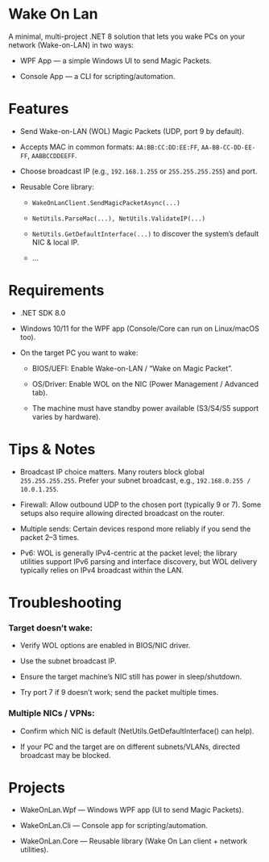# Wake On Lan

A minimal, multi-project .NET 8 solution that lets you wake PCs on your network (Wake-on-LAN) in two ways:

- WPF App — a simple Windows UI to send Magic Packets.

- Console App — a CLI for scripting/automation.


# Features

- Send Wake-on-LAN (WOL) Magic Packets (UDP, port 9 by default).

- Accepts MAC in common formats: `AA:BB:CC:DD:EE:FF`, `AA-BB-CC-DD-EE-FF`, `AABBCCDDEEFF`.

- Choose broadcast IP (e.g., `192.168.1.255` or `255.255.255.255`) and port.

- Reusable Core library:

  - `WakeOnLanClient.SendMagicPacketAsync(...)`

  - `NetUtils.ParseMac(...), NetUtils.ValidateIP(...)`

  - `NetUtils.GetDefaultInterface(...)` to discover the system’s default NIC & local IP.

  - ...

# Requirements

- .NET SDK 8.0

- Windows 10/11 for the WPF app (Console/Core can run on Linux/macOS too).

- On the target PC you want to wake:

  - BIOS/UEFI: Enable Wake-on-LAN / “Wake on Magic Packet”.

  - OS/Driver: Enable WOL on the NIC (Power Management / Advanced tab).

  - The machine must have standby power available (S3/S4/S5 support varies by hardware).

# Tips & Notes

- Broadcast IP choice matters. Many routers block global `255.255.255.255`. Prefer your subnet broadcast, e.g., `192.168.0.255 / 10.0.1.255`.

- Firewall: Allow outbound UDP to the chosen port (typically 9 or 7). Some setups also require allowing directed broadcast on the router.

- Multiple sends: Certain devices respond more reliably if you send the packet 2–3 times.

- Pv6: WOL is generally IPv4-centric at the packet level; the library utilities support IPv6 parsing and interface discovery, but WOL delivery typically relies on IPv4 broadcast within the LAN.

# Troubleshooting

### Target doesn’t wake:

- Verify WOL options are enabled in BIOS/NIC driver.

- Use the subnet broadcast IP.

- Ensure the target machine’s NIC still has power in sleep/shutdown.

- Try port 7 if 9 doesn’t work; send the packet multiple times.

### Multiple NICs / VPNs:

- Confirm which NIC is default (NetUtils.GetDefaultInterface() can help).

- If your PC and the target are on different subnets/VLANs, directed broadcast may be blocked.

# Projects

- WakeOnLan.Wpf — Windows WPF app (UI to send Magic Packets).

- WakeOnLan.Cli — Console app for scripting/automation.

- WakeOnLan.Core — Reusable library (Wake On Lan client + network utilities).